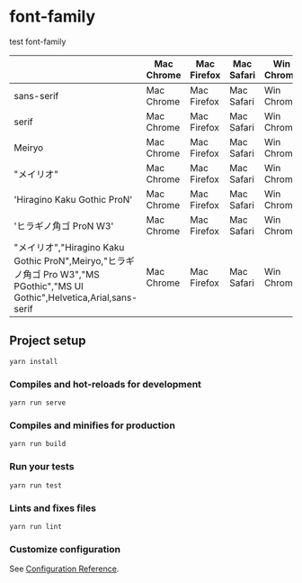 # font-family
test font-family


|  | Mac Chrome | Mac Firefox | Mac Safari | Win Chrome | Win Firefox | Win IE11 | Win Edge | iOS Safari | android Chrome |
| --- | --- | --- | --- | --- | --- | --- | --- | --- | --- |
| sans-serif | Mac Chrome | Mac Firefox | Mac Safari | Win Chrome | Win Firefox | Win IE11 | Win Edge | iOS Safari | android Chrome |
| serif | Mac Chrome | Mac Firefox | Mac Safari | Win Chrome | Win Firefox | Win IE11 | Win Edge | iOS Safari | android Chrome |
| Meiryo | Mac Chrome | Mac Firefox | Mac Safari | Win Chrome | Win Firefox | Win IE11 | Win Edge | iOS Safari | android Chrome |
| "メイリオ" | Mac Chrome | Mac Firefox | Mac Safari | Win Chrome | Win Firefox | Win IE11 | Win Edge | iOS Safari | android Chrome |
| 'Hiragino Kaku Gothic ProN' | Mac Chrome | Mac Firefox | Mac Safari | Win Chrome | Win Firefox | Win IE11 | Win Edge | iOS Safari | android Chrome |
| 'ヒラギノ角ゴ ProN W3' | Mac Chrome | Mac Firefox | Mac Safari | Win Chrome | Win Firefox | Win IE11 | Win Edge | iOS Safari | android Chrome |
| "メイリオ","Hiragino Kaku Gothic ProN",Meiryo,"ヒラギノ角ゴ Pro W3","MS PGothic","MS UI Gothic",Helvetica,Arial,sans-serif | Mac Chrome | Mac Firefox | Mac Safari | Win Chrome | Win Firefox | Win IE11 | Win Edge | iOS Safari | android Chrome |



## Project setup
```
yarn install
```

### Compiles and hot-reloads for development
```
yarn run serve
```

### Compiles and minifies for production
```
yarn run build
```

### Run your tests
```
yarn run test
```

### Lints and fixes files
```
yarn run lint
```

### Customize configuration
See [Configuration Reference](https://cli.vuejs.org/config/).
